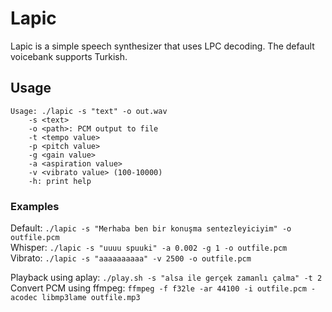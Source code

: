 # Lapic
Lapic is a simple speech synthesizer that uses LPC decoding. The default voicebank supports Turkish.

## Usage
```
Usage: ./lapic -s "text" -o out.wav
	-s <text>
	-o <path>: PCM output to file
	-t <tempo value>
	-p <pitch value>
	-g <gain value>
	-a <aspiration value>
	-v <vibrato value> (100-10000)
	-h: print help
```

### Examples
Default: `./lapic -s "Merhaba ben bir konuşma sentezleyiciyim" -o outfile.pcm`\
Whisper: `./lapic -s "uuuu spuuki" -a 0.002 -g 1 -o outfile.pcm`\
Vibrato: `./lapic -s "aaaaaaaaaa" -v 2500 -o outfile.pcm`

Playback using aplay: `./play.sh -s "alsa ile gerçek zamanlı çalma" -t 2`\
Convert PCM using ffmpeg: `ffmpeg -f f32le -ar 44100 -i outfile.pcm -acodec libmp3lame outfile.mp3`
